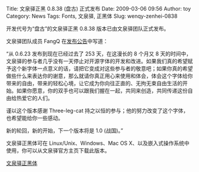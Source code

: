 Title: 文泉驿正黑 0.8.38 (盘古) 正式发布
Date: 2009-03-06 09:56
Author: toy
Category: News
Tags: Fonts, 文泉驿, 正黑体
Slug: wenqy-zenhei-0838

开发代号为“盘古”的文泉驿正黑 0.8.38 版本已由文泉驿团队正式发布。

文泉驿团队成员 FangQ
在[发布公告](http://wenq.org/forum/viewtopic.php?f=6&t=784)中写道：

“从 0.6.23 发布到现在已经过去了 253 天，在这漫长的 8 个月又 8
天的时间中，文泉驿的参与者几乎没有一天停止对开源字体的开发和改进。如果我们真的希望赋予这个新字体一点意义的话，请把它变成对这些参与者的敬意吧；如果你真的希望做些什么来表达你的谢意，那么就请你真正用心来使用和体会，体会这个字体给你带来的自由，带来的轻松心境，让它成为你向往正直的、无拘无束自由生活的开始。如果你愿意，你的双手也可以跟我们握在一起，共同来创造，共同传递这份自由给热爱它的人们。

谨以这个版本感谢 Three-leg-cat
持之以恒的参与；他的努力改变了这个字体，也希望能给你一些感动。

新的轮回，新的开始，下一个版本将是 1.0 (战国)。”

文泉驿正黑体可在 Linux/Unix、Windows、Mac OS
X、以及嵌入式操作系统中使用，你可以从文泉驿官方主页下载此版本。

[文泉驿正黑体](http://wenq.org/index.cgi?ZenHei)
